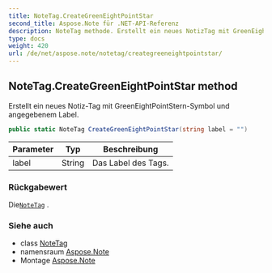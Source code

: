 ```yaml
---
title: NoteTag.CreateGreenEightPointStar
second_title: Aspose.Note für .NET-API-Referenz
description: NoteTag methode. Erstellt ein neues NotizTag mit GreenEightPointSternSymbol und angegebenem Label.
type: docs
weight: 420
url: /de/net/aspose.note/notetag/creategreeneightpointstar/
---
```

## NoteTag.CreateGreenEightPointStar method

Erstellt ein neues Notiz-Tag mit GreenEightPointStern-Symbol und angegebenem Label.

```csharp
public static NoteTag CreateGreenEightPointStar(string label = "")
```

| Parameter | Typ | Beschreibung |
| --- | --- | --- |
| label | String | Das Label des Tags. |

### Rückgabewert

Die[`NoteTag`](../) .

### Siehe auch

* class [NoteTag](../)
* namensraum [Aspose.Note](../../notetag/)
* Montage [Aspose.Note](../../../)



